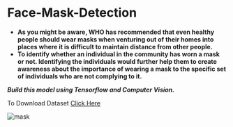 # Face-Mask-Detection
  - **As you might be aware, WHO has recommended that even healthy people should wear masks when venturing out of their homes into places where it is difficult to maintain distance from other people.**
  - **To identify whether an individual in the community has worn a mask or not. Identifying the individuals would further help them to create awareness about the importance of wearing a mask to the specific set of individuals who are not complying to it.**
  
  ***Build this model using Tensorflow and Computer Vision.***
  
To Download Dataset [Click Here](https://drive.google.com/file/d/1_W2gFFZmy6ZyC8TPlxB49eDFswdBsQqo/view?usp=sharing)

![mask](https://user-images.githubusercontent.com/56576241/119260050-a9c80280-bbee-11eb-96a7-d6212e6b8b72.png)
